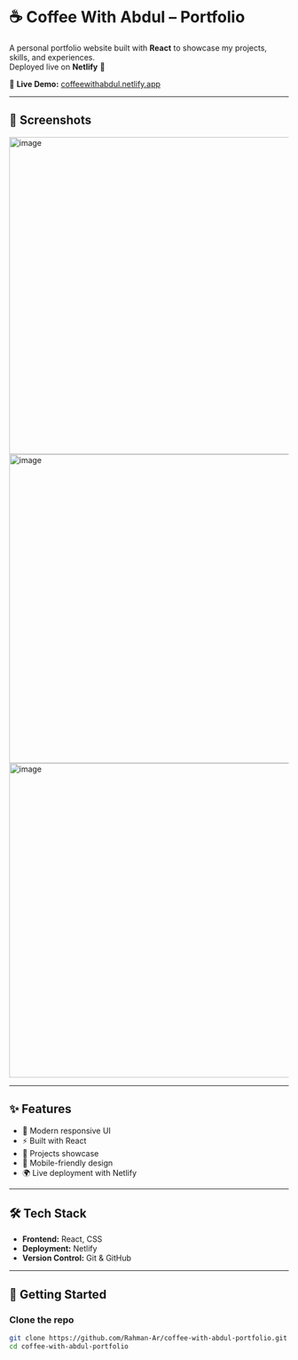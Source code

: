 # ☕ Coffee With Abdul – Portfolio

A personal portfolio website built with **React** to showcase my projects, skills, and experiences.  
Deployed live on **Netlify** 🚀  

🔗 **Live Demo:** [coffeewithabdul.netlify.app](https://coffeewithabdul.netlify.app/)

---

## 📸 Screenshots
<img width="1000" height="571" alt="image" src="https://github.com/user-attachments/assets/6665b332-f25d-446d-9696-5c8e4aee1670" />
<img width="1000" height="556" alt="image" src="https://github.com/user-attachments/assets/6efe6108-cb39-4f8f-bd8e-8ac057fedfd2" />
<img width="1000" height="566" alt="image" src="https://github.com/user-attachments/assets/281faeba-5071-4773-ba11-66bac6fefc07" />




---

## ✨ Features
- 🎨 Modern responsive UI  
- ⚡ Built with React  
- 📂 Projects showcase  
- 📱 Mobile-friendly design  
- 🌍 Live deployment with Netlify  

---

## 🛠️ Tech Stack
- **Frontend:** React, CSS  
- **Deployment:** Netlify  
- **Version Control:** Git & GitHub  

---

## 🚀 Getting Started

### Clone the repo
```bash
git clone https://github.com/Rahman-Ar/coffee-with-abdul-portfolio.git
cd coffee-with-abdul-portfolio
